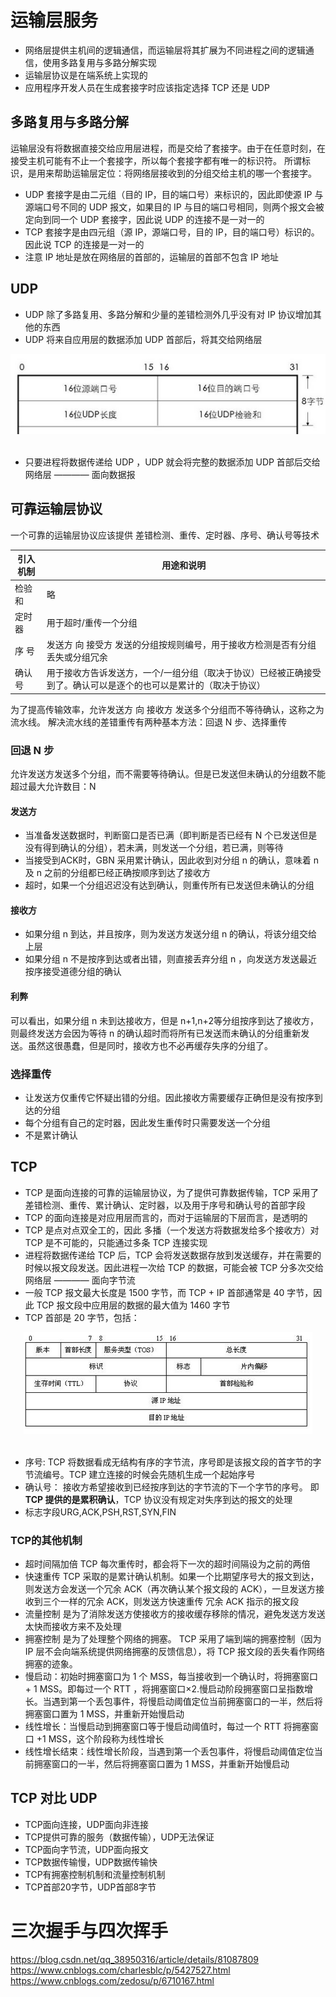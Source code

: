 
# 运输层服务
- 网络层提供主机间的逻辑通信，而运输层将其扩展为不同进程之间的逻辑通信，使用多路复用与多路分解实现
- 运输层协议是在端系统上实现的
- 应用程序开发人员在生成套接字时应该指定选择 TCP 还是 UDP

## 多路复用与多路分解
运输层没有将数据直接交给应用层进程，而是交给了套接字。由于在任意时刻，在接受主机可能有不止一个套接字，所以每个套接字都有唯一的标识符。
所谓标识，是用来帮助运输层定位：将网络层接收到的分组交给主机的哪一个套接字。
- UDP 套接字是由二元组（目的 IP，目的端口号）来标识的，因此即使源 IP 与源端口号不同的 UDP 报文，如果目的 IP 与目的端口号相同，则两个报文会被定向到同一个 UDP 套接字，因此说 UDP 的连接不是一对一的
- TCP 套接字是由四元组（源 IP，源端口号，目的 IP，目的端口号）标识的。因此说 TCP 的连接是一对一的
- 注意 IP 地址是放在网络层的首部的，运输层的首部不包含 IP 地址

## UDP
- UDP 除了多路复用、多路分解和少量的差错检测外几乎没有对 IP 协议增加其他的东西
- UDP 将来自应用层的数据添加 UDP 首部后，将其交给网络层
<div align="center"> <img src="pic/UDP.png" width=""/> </div><br>

- 只要进程将数据传递给 UDP ，UDP 就会将完整的数据添加 UDP 首部后交给网络层 ———— 面向数据报

## 可靠运输层协议
一个可靠的运输层协议应该提供 差错检测、重传、定时器、序号、确认号等技术

|引入机制|用途和说明|
|------ |-------------|
|检验和 |略|
|定时器 |用于超时/重传一个分组|
|序  号 |发送方 向 接受方 发送的分组按规则编号，用于接收方检测是否有分组丢失或分组冗余|
|确认号 |用于接收方告诉发送方，一个/一组分组（取决于协议）已经被正确接受到了。确认可以是逐个的也可以是累计的（取决于协议）|

为了提高传输效率，允许发送方 向 接收方 发送多个分组而不等待确认，这称之为流水线。
解决流水线的差错重传有两种基本方法：回退 N 步、选择重传
### 回退 N 步
允许发送方发送多个分组，而不需要等待确认。但是已发送但未确认的分组数不能超过最大允许数目：N

#### 发送方
- 当准备发送数据时，判断窗口是否已满（即判断是否已经有 N 个已发送但是没有得到确认的分组），若未满，则发送一个分组，若已满，则等待
- 当接受到ACK时，GBN 采用累计确认，因此收到对分组 n 的确认，意味着 n 及 n 之前的分组都已经正确按顺序到达了接收方
- 超时，如果一个分组迟迟没有达到确认，则重传所有已发送但未确认的分组

#### 接收方
- 如果分组 n 到达，并且按序，则为发送方发送分组 n 的确认，将该分组交给上层
- 如果分组 n 不是按序到达或者出错，则直接丢弃分组 n ，向发送方发送最近按序接受道德分组的确认

#### 利弊
可以看出，如果分组 n 未到达接收方，但是 n+1,n+2等分组按序到达了接收方，则最终发送方会因为等待 n 的确认超时而将所有已发送而未确认的分组重新发送。虽然这很愚蠢，但是同时，接收方也不必再缓存失序的分组了。

### 选择重传
- 让发送方仅重传它怀疑出错的分组。因此接收方需要缓存正确但是没有按序到达的分组
- 每个分组有自己的定时器，因此发生重传时只需要发送一个分组
- 不是累计确认

## TCP
- TCP 是面向连接的可靠的运输层协议，为了提供可靠数据传输，TCP 采用了 差错检测、重传、累计确认、定时器，以及用于序号和确认号的首部字段
- TCP 的面向连接是对应用层而言的，而对于运输层的下层而言，是透明的
- TCP 是点对点双全工的，因此 多播（一个发送方将数据发给多个接收方）对 TCP 是不可能的，只能通过多条 TCP 连接实现
- 进程将数据传递给 TCP 后，TCP 会将发送数据存放到发送缓存，并在需要的时候以报文段发送。因此进程一次给 TCP 的数据，可能会被 TCP 分多次交给网络层 ———— 面向字节流
- 一般 TCP 报文最大长度是 1500 字节，而 TCP + IP 首部通常是 40 字节，因此 TCP 报文段中应用层的数据的最大值为 1460 字节
- TCP 首部是 20 字节，包括：
<div align="center"> <img src="pic/TCP.png" width=""/> </div><br>

- 序号: TCP 将数据看成无结构有序的字节流，序号即是该报文段的首字节的字节流编号。TCP 建立连接的时候会先随机生成一个起始序号
- 确认号： 接收方希望接收到已经按序到达的字节流的下一个字节的序号。 即**TCP 提供的是累积确认**，TCP 协议没有规定对失序到达的报文的处理
- 标志字段URG,ACK,PSH,RST,SYN,FIN

### TCP的其他机制
- 超时间隔加倍
TCP 每次重传时，都会将下一次的超时间隔设为之前的两倍
- 快速重传
TCP 采取的是累计确认机制。如果一个比期望序号大的报文到达，则发送方会发送一个冗余 ACK（再次确认某个报文段的 ACK），一旦发送方接收到三个一样的冗余 ACK，则发送方快速重传 冗余 ACK 指示的报文段
- 流量控制
是为了消除发送方使接收方的接收缓存移除的情况，避免发送方发送太快而接收方来不及处理
- 拥塞控制
是为了处理整个网络的拥塞。
TCP 采用了端到端的拥塞控制（因为 IP 层不会向端系统提供网络拥塞的反馈信息），将 TCP 报文段的丢失看作网络拥塞的迹象。
- 慢启动：初始时拥塞窗口为 1 个 MSS，每当接收到一个确认时，将拥塞窗口 + 1 MSS。即每过一个 RTT ，将拥塞窗口×2.慢启动阶段拥塞窗口呈指数增长。当遇到第一个丢包事件，将慢启动阈值定位当前拥塞窗口的一半，然后将拥塞窗口置为 1 MSS，并重新开始慢启动
- 线性增长：当慢启动到拥塞窗口等于慢启动阈值时，每过一个 RTT 将拥塞窗口 +1 MSS，这个阶段称为线性增长
- 线性增长结束：线性增长阶段，当遇到第一个丢包事件，将慢启动阈值定位当前拥塞窗口的一半，然后将拥塞窗口置为 1 MSS，并重新开始慢启动

## TCP 对比 UDP
- TCP面向连接，UDP面向非连接
- TCP提供可靠的服务（数据传输），UDP无法保证
- TCP面向字节流，UDP面向报文
- TCP数据传输慢，UDP数据传输快
- TCP有拥塞控制机制和流量控制机制
- TCP首部20字节，UDP首部8字节

# 三次握手与四次挥手
https://blog.csdn.net/qq_38950316/article/details/81087809  
https://www.cnblogs.com/charlesblc/p/5427527.html  
https://www.cnblogs.com/zedosu/p/6710167.html  
